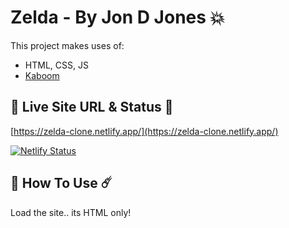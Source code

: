 # Zelda - By Jon D Jones 💥

This project makes uses of:

- HTML, CSS, JS
- [Kaboom](https://kaboomjs.com/)

## 👻 Live Site URL & Status 👺

[https://zelda-clone.netlify.app/](https://zelda-clone.netlify.app/)

[![Netlify Status](https://api.netlify.com/api/v1/badges/a3554939-d846-4aa2-985c-a3bd448d8648/deploy-status)](https://app.netlify.com/sites/zelda-clone/deploys)

## 👾 How To Use ☄️

Load the site.. its HTML only!

